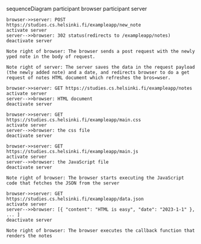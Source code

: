 sequenceDiagram
    participant browser
    participant server


    browser->>server: POST https://studies.cs.helsinki.fi/exampleapp/new_note
    activate server
    server-->>browser: 302 status(redirects to /exampleapp/notes)
    deactivate server

    Note right of browser: The browser sends a post request with the newly yped note in the body of request. 

    Note right of server: The server saves the data in the request payload (the newly added note) and a date, and redirects browser to do a get request of notes HTML document which refreshes the bros=wser.

    browser->>server: GET https://studies.cs.helsinki.fi/exampleapp/notes
    activate server
    server-->>browser: HTML document
    deactivate server

    browser->>server: GET https://studies.cs.helsinki.fi/exampleapp/main.css
    activate server
    server-->>browser: the css file
    deactivate server

    browser->>server: GET https://studies.cs.helsinki.fi/exampleapp/main.js
    activate server
    server-->>browser: the JavaScript file
    deactivate server

    Note right of browser: The browser starts executing the JavaScript code that fetches the JSON from the server

    browser->>server: GET https://studies.cs.helsinki.fi/exampleapp/data.json
    activate server
    server-->>browser: [{ "content": "HTML is easy", "date": "2023-1-1" }, ... ]
    deactivate server

    Note right of browser: The browser executes the callback function that renders the notes